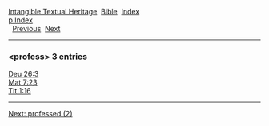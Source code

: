 [Intangible Textual Heritage](../../index)  [Bible](../index) 
[Index](index)   
[p Index](_p_)  
  [Previous](c08873)  [Next](c08875) 

------------------------------------------------------------------------

### &lt;profess&gt; 3 entries

[Deu 26:3](../kjv/deu026.htm#003)  
[Mat 7:23](../kjv/mat007.htm#023)  
[Tit 1:16](../kjv/tit001.htm#016)  

------------------------------------------------------------------------

[Next: professed (2)](c08875)
